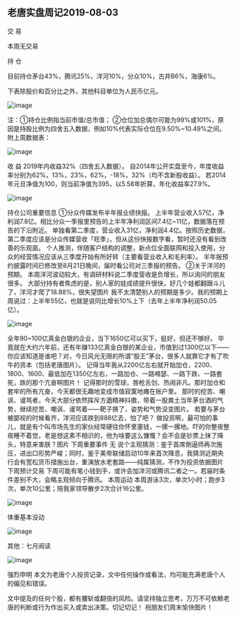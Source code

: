 ## 老唐实盘周记2019-08-03
交 易

本周无交易

持 仓

目前持仓茅台43%，腾讯25%，洋河10%，分众10%，古井B6%，海康6%。

下表除股价和百分比之外，其他科目单位为人民币亿元。

![image](https://github.com/fengyumozhu/tsf/assets/6201828/78a1a5d4-198f-408c-9f19-45a9961d1357)

注：①持仓比例指当前市值/总市值；
②仓位加总偶尔可能为99%或101%，原因是持股比例为四舍五入数据，例如10%代表实际仓位在9.50%~10.49%之间。 
附上周数据表：

![image](https://github.com/fengyumozhu/tsf/assets/6201828/19f28a00-0903-421a-ab7d-84b61488c285)


收 益 
2019年内收益32%（四舍五入数据）。
自2014年公开实盘至今，年度收益率分别为62%，13%，23%，62%，-18%，32%（均不含新股收益）。
若2014年元旦净值为100，则当前净值为395，以5.58年折算，年化收益率27.9%。

![image](https://github.com/fengyumozhu/tsf/assets/6201828/c3c40343-6aaa-4e1f-9bf5-bf4cce014279)


 
持仓公司重要信息 
①分众传媒发布半年报业绩快报。
上半年营业收入57亿，净利润7.8亿。相比分众一季报里预告的上半年净利润区间7.4亿~11亿，数据落在预告的下沿附近。
单独看第二季度，营业收入31亿，净利润4.4亿。按照历史数据，第二季度应该是分众传媒营收「旺季」，但从这份快报数字看，暂时还没有看到改善的乐观面。
个人推测，伴随客户结构的调整，新点位全面联网和投入使用，分众的经营情况应该从三季度开始有所好转（主要看营业收入和毛利率）。
半年报预约披露时间已修改至8月21日晚间，届时看公司对三季报的预告。
②关于洋河的预期。
本周洋河波动较大，有调研材料说二季度营收是负增长，所以询问的朋友很多。
大部分持有者焦虑的是，别人家的娃成绩提升很快，好几个娃都翻跟斗儿了，洋河才爬了18.88%，很失望图片 
我不太清楚别人的预期是多少。我的预期上周说过：上半年55亿，也就是说同比增长10%上下（去年上半年净利润50.05亿）。

![image](https://github.com/fengyumozhu/tsf/assets/6201828/da7ea2cb-4a45-42ab-aef5-cf0de1f0ac9a)


全年90~100亿真金白银的企业，当下1650亿可以买下，挺好，但还不够好。
毕竟就在大约六年前，还有年赚133亿真金白银的某企业，市值到过1300亿以下——你应该知道是谁吧？对，今日风光无限的所谓“股王”茅台，很多人就靠它才有了吹牛的资本（包括老唐图片）。 
记得当年我从2200亿左右就开始加仓，2200、1800、1600、最低加在1350亿左右，一路加仓、一路嘚瑟、一路下跌、一路套死，跌的那个亢奋啊图片！ 
记得那时的雪球，唇枪舌剑、热闹非凡。那时加仓和套牢的所有亢奋，今天都很无趣地变成市值寂寞地瘫在账户里。
那时的挖苦、嘲讽、谩骂者，今天大部分依然挥斥方遒精神抖擞，带着一股粪土当年茅台酒的气势，继续挖苦、嘲讽、谩骂着——靶子换了，姿势和气势没变图片。 
若要与茅台被鄙视的时候看齐，洋河应该跌到888亿去，怕了吧？
做投资啊，最可怕的事儿，就是有个叫市场先生的家伙经常硬往你怀里塞钱，一摞一摞地。吓的你整夜整夜睡不着觉，老是想这素不相识的，他为啥要这么慷慨？会不会是钞票上抹了降头，特意来害朕？图片
下周重要事件
无
说个主观猜测：鉴于首席倒逼师再次施压，进出口形势严峻；同时，鉴于美帝联储启动10年来首次降息，我猜测近期央行会有宽松货币措施出台，重演放水老套路——纯属猜测，不作为投资依据图片
下周预计交易
下周可能有笔小钱到手，或许会加洋河或腾讯二者之一。若届时条件差别不大，会略主观倾向于腾讯。
本周运动
本周游泳3次，单次1小时；跑步3次，单次10公里；陪我家领导散步2次合计16公里。

![image](https://github.com/fengyumozhu/tsf/assets/6201828/4f7df6e7-b07b-46bb-9151-22529d48ca41)


体重基本没动

![image](https://github.com/fengyumozhu/tsf/assets/6201828/92133a66-de03-4bbb-8c63-0c1ad7bdd9ae)



其他：七月阅读

![image](https://github.com/fengyumozhu/tsf/assets/6201828/c3337132-9c4c-4f8e-aee4-0959f0eb88f3)



强烈申明
本文为老唐个人投资记录，文中任何操作或看法，均可能充满老唐个人的偏见和错误。 

文中提及的任何个股，都有腰斩或翻倍的风险。请坚持独立思考，万万不可依赖老唐的判断或行为作出买入或卖出决策。切记切记！ 
祝朋友们周末愉快图片！
